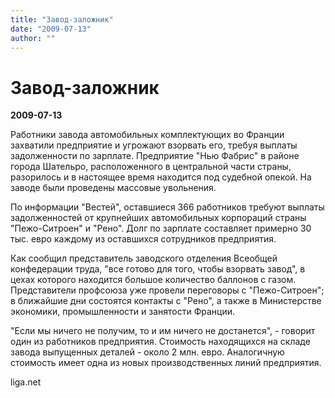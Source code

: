 ```yaml
---
title: "Завод-заложник"
date: "2009-07-13"
author: ""
---
```


# Завод-заложник

**2009-07-13** 

Работники завода автомобильных комплектующих во Франции захватили предприятие и угрожают взорвать его, требуя выплаты задолженности по зарплате. Предприятие "Нью Фабрис" в районе города Шательро, расположенного в центральной части страны, разорилось и в настоящее время находится под судебной опекой. На заводе были проведены массовые увольнения.

По информации "Вестей", оставшиеся 366 работников требуют выплаты задолженностей от крупнейших автомобильных корпораций страны "Пежо-Ситроен" и "Рено". Долг по зарплате составляет примерно 30 тыс. евро каждому из оставшихся сотрудников предприятия.

Как сообщил представитель заводского отделения Всеобщей конфедерации труда, "все готово для того, чтобы взорвать завод", в цехах которого находится большое количество баллонов с газом. Представители профсоюза уже провели переговоры с "Пежо-Ситроен"; в ближайшие дни состоятся контакты с "Рено", а также в Министерстве экономики, промышленности и занятости Франции.

"Если мы ничего не получим, то и им ничего не достанется", - говорит один из работников предприятия. Стоимость находящихся на складе завода выпущенных деталей - около 2 млн. евро. Аналогичную стоимость имеет одна из новых производственных линий предприятия.

liga.net